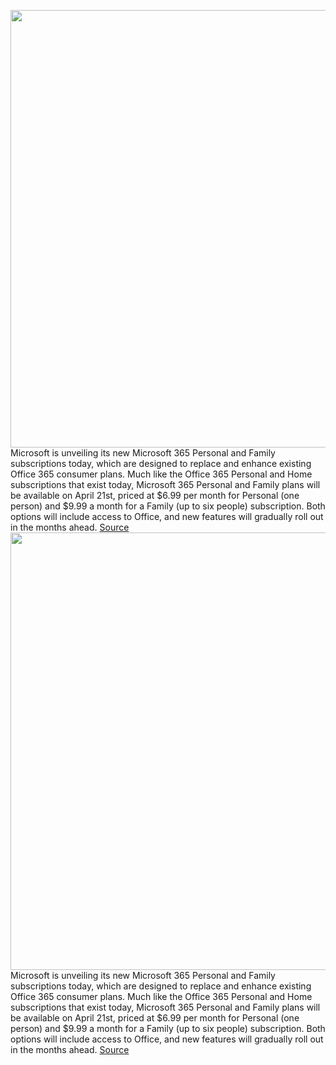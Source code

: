 <img src='https://cdn.vox-cdn.com/thumbor/QAgHyL3Vh8AiLVDEOOAv3UXT3jk=/0x0:1320x880/1200x0/filters:focal(0x0:1320x880):no_upscale()/cdn.vox-cdn.com/uploads/chorus_asset/file/19858167/Microsoft_Family_Safety.jpg' width='700px' /><br/>
Microsoft is unveiling its new Microsoft 365 Personal and Family subscriptions today, which are designed to replace and enhance existing Office 365 consumer plans. Much like the Office 365 Personal and Home subscriptions that exist today, Microsoft 365 Personal and Family plans will be available on April 21st, priced at $6.99 per month for Personal (one person) and $9.99 a month for a Family (up to six people) subscription. Both options will include access to Office, and new features will gradually roll out in the months ahead.
<a href='https://www.theverge.com/2020/3/30/21199376/microsoft-365-subscriptions-office-family-safety-app-teams-features-price'> Source <a/><img src='https://cdn.vox-cdn.com/thumbor/QAgHyL3Vh8AiLVDEOOAv3UXT3jk=/0x0:1320x880/1200x0/filters:focal(0x0:1320x880):no_upscale()/cdn.vox-cdn.com/uploads/chorus_asset/file/19858167/Microsoft_Family_Safety.jpg' width='700px' /><br/>
Microsoft is unveiling its new Microsoft 365 Personal and Family subscriptions today, which are designed to replace and enhance existing Office 365 consumer plans. Much like the Office 365 Personal and Home subscriptions that exist today, Microsoft 365 Personal and Family plans will be available on April 21st, priced at $6.99 per month for Personal (one person) and $9.99 a month for a Family (up to six people) subscription. Both options will include access to Office, and new features will gradually roll out in the months ahead.
<a href='https://www.theverge.com/2020/3/30/21199376/microsoft-365-subscriptions-office-family-safety-app-teams-features-price'> Source <a/>
